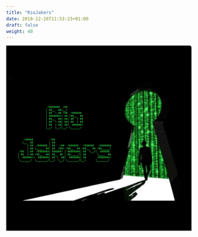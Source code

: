 ```yaml
---
title: "RioJakers"
date: 2018-12-26T11:53:23+01:00
draft: false
weight: 40
---
```

![](/img/riojakers.png)
<div class="social">
<a href="https://t.me/riojakers">
		<i class="fa fa-telegram"></i>
	</a>
</div>
